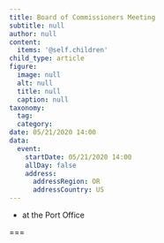 ```yaml
---
title: Board of Commissioners Meeting
subtitle: null
author: null
content:
  items: '@self.children'
child_type: article
figure:
  image: null
  alt: null
  title: null
  caption: null
taxonomy:
  tag:
  category:
date: 05/21/2020 14:00
data:
  event:
    startDate: 05/21/2020 14:00
    allDay: false
    address:
      addressRegion: OR
      addressCountry: US
---
```


- at the Port Office

===
